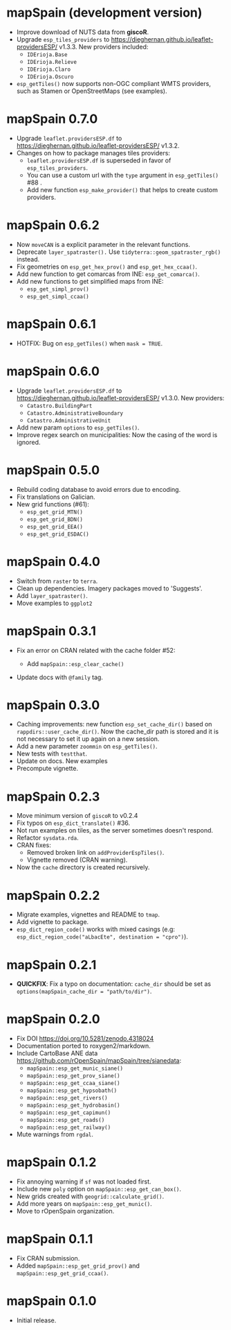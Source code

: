 # mapSpain (development version)

-   Improve download of NUTS data from **giscoR**.
-   Upgrade `esp_tiles_providers` to
    <https://dieghernan.github.io/leaflet-providersESP/> v1.3.3. New providers
    included:
    -   `IDErioja.Base`
    -   `IDErioja.Relieve`
    -   `IDErioja.Claro`
    -   `IDErioja.Oscuro`
-   `esp_getTiles()` now supports non-OGC compliant WMTS providers, such as
    Stamen or OpenStreetMaps (see examples).

# mapSpain 0.7.0

-   Upgrade `leaflet.providersESP.df` to
    <https://dieghernan.github.io/leaflet-providersESP/> v1.3.2.
-   Changes on how to package manages tiles providers:
    -   `leaflet.providersESP.df` is superseded in favor of
        `esp_tiles_providers`.
    -   You can use a custom url with the `type` argument in `esp_getTiles()`
        #88 .
    -   Add new function `esp_make_provider()` that helps to create custom
        providers.

# mapSpain 0.6.2

-   Now `moveCAN` is a explicit parameter in the relevant functions.
-   Deprecate `layer_spatraster().` Use `tidyterra::geom_spatraster_rgb()`
    instead.
-   Fix geometries on `esp_get_hex_prov()` and `esp_get_hex_ccaa()`.
-   Add new function to get comarcas from INE: `esp_get_comarca()`.
-   Add new functions to get simplified maps from INE:
    -   `esp_get_simpl_prov()`
    -   `esp_get_simpl_ccaa()`

# mapSpain 0.6.1

-   HOTFIX: Bug on `esp_getTiles()` when `mask = TRUE`.

# mapSpain 0.6.0

-   Upgrade `leaflet.providersESP.df` to
    <https://dieghernan.github.io/leaflet-providersESP/> v1.3.0. New providers:
    -   `Catastro.BuildingPart`
    -   `Catastro.AdministrativeBoundary`
    -   `Catastro.AdministrativeUnit`
-   Add new param `options` to `esp_getTiles()`.
-   Improve regex search on municipalities: Now the casing of the word is
    ignored.

# mapSpain 0.5.0

-   Rebuild coding database to avoid errors due to encoding.
-   Fix translations on Galician.
-   New grid functions (#61):
    -   `esp_get_grid_MTN()`
    -   `esp_get_grid_BDN()`
    -   `esp_get_grid_EEA()`
    -   `esp_get_grid_ESDAC()`

# mapSpain 0.4.0

-   Switch from `raster` to `terra`.
-   Clean up dependencies. Imagery packages moved to 'Suggests'.
-   Add `layer_spatraster()`.
-   Move examples to `ggplot2`

# mapSpain 0.3.1

-   Fix an error on CRAN related with the cache folder #52:

    -   Add `mapSpain::esp_clear_cache()`

-   Update docs with `@family` tag.

# mapSpain 0.3.0

-   Caching improvements: new function `esp_set_cache_dir()` based on
    `rappdirs::user_cache_dir()`. Now the cache_dir path is stored and it is not
    necessary to set it up again on a new session.
-   Add a new parameter `zoommin` on `esp_getTiles()`.
-   New tests with `testthat`.
-   Update on docs. New examples
-   Precompute vignette.

# mapSpain 0.2.3

-   Move minimum version of `giscoR` to v0.2.4
-   Fix typos on `esp_dict_translate()` #36.
-   Not run examples on tiles, as the server sometimes doesn't respond.
-   Refactor `sysdata.rda`.
-   CRAN fixes:
    -   Removed broken link on `addProviderEspTiles()`.
    -   Vignette removed (CRAN warning).
-   Now the `cache` directory is created recursively.

# mapSpain 0.2.2

-   Migrate examples, vignettes and README to `tmap`.
-   Add vignette to package.
-   `esp_dict_region_code()` works with mixed casings (e.g:
    `esp_dict_region_code("aLbacEte", destination = "cpro")`).

# mapSpain 0.2.1

-   **QUICKFIX**: Fix a typo on documentation: `cache_dir` should be set as
    `options(mapSpain_cache_dir = "path/to/dir")`.

# mapSpain 0.2.0

-   Fix DOI <https://doi.org/10.5281/zenodo.4318024>
-   Documentation ported to roxygen2/markdown.
-   Include CartoBase ANE data
    <https://github.com/rOpenSpain/mapSpain/tree/sianedata>:
    -   `mapSpain::esp_get_munic_siane()`
    -   `mapSpain::esp_get_prov_siane()`
    -   `mapSpain::esp_get_ccaa_siane()`
    -   `mapSpain::esp_get_hypsobath()`
    -   `mapSpain::esp_get_rivers()`
    -   `mapSpain::esp_get_hydrobasin()`
    -   `mapSpain::esp_get_capimun()`
    -   `mapSpain::esp_get_roads()`
    -   `mapSpain::esp_get_railway()`
-   Mute warnings from `rgdal`.

# mapSpain 0.1.2

-   Fix annoying warning if `sf` was not loaded first.
-   Include new `poly` option on `mapSpain::esp_get_can_box()`.
-   New grids created with `geogrid::calculate_grid()`.
-   Add more years on `mapSpain::esp_get_munic()`.
-   Move to rOpenSpain organization.

# mapSpain 0.1.1

-   Fix CRAN submission.
-   Added `mapSpain::esp_get_grid_prov()` and `mapSpain::esp_get_grid_ccaa()`.

# mapSpain 0.1.0

-   Initial release.
